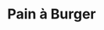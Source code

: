 ---
layout: recette
categories: [recettes]
hidden: false
lang: fr
sitemap: true
title: Pain à Burger
type: boulangerie
withYeast: true
recettes:
  Classique:
    yield: 6
    ingredients: 
      - nom: eau
        qte: 100
        unite: gr
      - nom: levure sèche
        qte: 6
        unite: gr
      - nom: oeuf
        qte: 1
      - nom: lait
        qte: 30
        unite: gr
      - nom: farine T55
        qte: 250
        unite: gr
        variable: true
      - nom: sel
        qte: 4
        unite: gr
      - nom: beurre
        qte: 15
        unite: gr
    etapes:
      - label: Autres Ingrédients Liquides
        details:
          - Battre l'oeuf dans un bol
          - Ajouter du lait pour atteindre 70 grammes
      - label: Pétrissage et Pointage
        details:
          - Dans le récipient de la machine à pain, verser le mélange eau-levure
          - Ajouter le mélange oeuf-lait
          - Ajouter la farine
          - Ajouter le sel
          - Ajouter le beurre
          - Lancer le programme "pétrissage seulement"
      - label: Division, Boulage et Détente
        details:
          - Dégazer
          - Diviser en 6 pâtons de poids égal
          - Bouler
          - Laisser une détente de 5 minutes
      - label: Façonnage
        details:
          - Façonner en petits pains ronds
          - Laisser reposer 30 minutes à 25°C
      - label: Cuisson
        emoji: 🔥
        details:
          - Battre un oeuf avec une pincée de sel
          - Badigeonner les pains avec l'oeuf battu
          - Parsemer les pains de graines de sésame
          - Cuire 15 minutes à 200°C 
          - Les laisser ressuer sur une grille 10 minutes
---